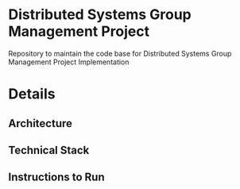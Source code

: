 # Distributed Systems Group Management Project
Repository to maintain the code base for Distributed Systems Group Management Project Implementation

# Details
## Architecture

## Technical Stack

## Instructions to Run


